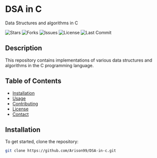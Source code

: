 # DSA in C

Data Structures and algorithms in C

![Stars](https://img.shields.io/github/stars/Arison99/DSA-in-c)
![Forks](https://img.shields.io/github/forks/Arison99/DSA-in-c)
![Issues](https://img.shields.io/github/issues/Arison99/DSA-in-c)
![License](https://img.shields.io/github/license/Arison99/DSA-in-c)
![Last Commit](https://img.shields.io/github/last-commit/Arison99/DSA-in-c)

## Description
This repository contains implementations of various data structures and algorithms in the C programming language.

## Table of Contents
- [Installation](#installation)
- [Usage](#usage)
- [Contributing](#contributing)
- [License](#license)
- [Contact](#contact)

## Installation
To get started, clone the repository:
```bash
git clone https://github.com/Arison99/DSA-in-c.git
